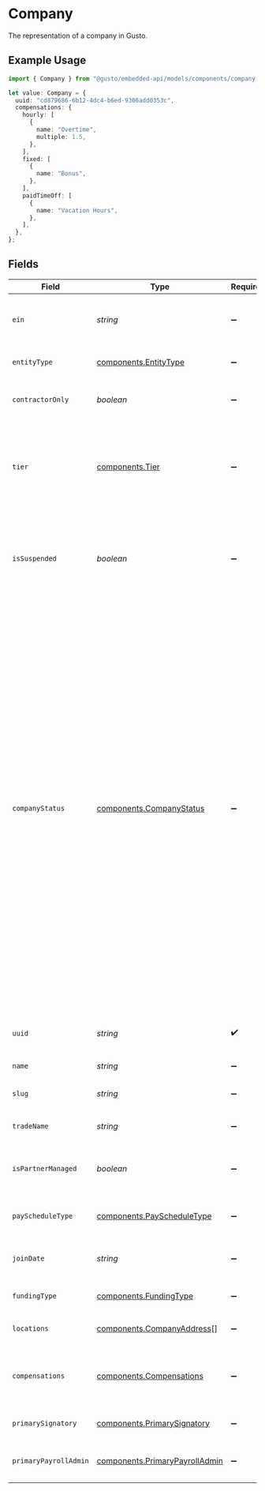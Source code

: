 # Company

The representation of a company in Gusto.

## Example Usage

```typescript
import { Company } from "@gusto/embedded-api/models/components/company.js";

let value: Company = {
  uuid: "cd879686-6b12-4dc4-b6ed-9306add0353c",
  compensations: {
    hourly: [
      {
        name: "Overtime",
        multiple: 1.5,
      },
    ],
    fixed: [
      {
        name: "Bonus",
      },
    ],
    paidTimeOff: [
      {
        name: "Vacation Hours",
      },
    ],
  },
};
```

## Fields

| Field                                                                                                                                                                                                                                                                                                                                                                                                                                                                                                                                                   | Type                                                                                                                                                                                                                                                                                                                                                                                                                                                                                                                                                    | Required                                                                                                                                                                                                                                                                                                                                                                                                                                                                                                                                                | Description                                                                                                                                                                                                                                                                                                                                                                                                                                                                                                                                             |
| ------------------------------------------------------------------------------------------------------------------------------------------------------------------------------------------------------------------------------------------------------------------------------------------------------------------------------------------------------------------------------------------------------------------------------------------------------------------------------------------------------------------------------------------------------- | ------------------------------------------------------------------------------------------------------------------------------------------------------------------------------------------------------------------------------------------------------------------------------------------------------------------------------------------------------------------------------------------------------------------------------------------------------------------------------------------------------------------------------------------------------- | ------------------------------------------------------------------------------------------------------------------------------------------------------------------------------------------------------------------------------------------------------------------------------------------------------------------------------------------------------------------------------------------------------------------------------------------------------------------------------------------------------------------------------------------------------- | ------------------------------------------------------------------------------------------------------------------------------------------------------------------------------------------------------------------------------------------------------------------------------------------------------------------------------------------------------------------------------------------------------------------------------------------------------------------------------------------------------------------------------------------------------- |
| `ein`                                                                                                                                                                                                                                                                                                                                                                                                                                                                                                                                                   | *string*                                                                                                                                                                                                                                                                                                                                                                                                                                                                                                                                                | :heavy_minus_sign:                                                                                                                                                                                                                                                                                                                                                                                                                                                                                                                                      | The Federal Employer Identification Number of the company.                                                                                                                                                                                                                                                                                                                                                                                                                                                                                              |
| `entityType`                                                                                                                                                                                                                                                                                                                                                                                                                                                                                                                                            | [components.EntityType](../../models/components/entitytype.md)                                                                                                                                                                                                                                                                                                                                                                                                                                                                                          | :heavy_minus_sign:                                                                                                                                                                                                                                                                                                                                                                                                                                                                                                                                      | The tax payer type of the company.                                                                                                                                                                                                                                                                                                                                                                                                                                                                                                                      |
| `contractorOnly`                                                                                                                                                                                                                                                                                                                                                                                                                                                                                                                                        | *boolean*                                                                                                                                                                                                                                                                                                                                                                                                                                                                                                                                               | :heavy_minus_sign:                                                                                                                                                                                                                                                                                                                                                                                                                                                                                                                                      | Whether the company only supports contractors.                                                                                                                                                                                                                                                                                                                                                                                                                                                                                                          |
| `tier`                                                                                                                                                                                                                                                                                                                                                                                                                                                                                                                                                  | [components.Tier](../../models/components/tier.md)                                                                                                                                                                                                                                                                                                                                                                                                                                                                                                      | :heavy_minus_sign:                                                                                                                                                                                                                                                                                                                                                                                                                                                                                                                                      | The Gusto product tier of the company (not applicable to Embedded partner managed companies).                                                                                                                                                                                                                                                                                                                                                                                                                                                           |
| `isSuspended`                                                                                                                                                                                                                                                                                                                                                                                                                                                                                                                                           | *boolean*                                                                                                                                                                                                                                                                                                                                                                                                                                                                                                                                               | :heavy_minus_sign:                                                                                                                                                                                                                                                                                                                                                                                                                                                                                                                                      | Whether or not the company is suspended in Gusto. Suspended companies may not run payroll.                                                                                                                                                                                                                                                                                                                                                                                                                                                              |
| `companyStatus`                                                                                                                                                                                                                                                                                                                                                                                                                                                                                                                                         | [components.CompanyStatus](../../models/components/companystatus.md)                                                                                                                                                                                                                                                                                                                                                                                                                                                                                    | :heavy_minus_sign:                                                                                                                                                                                                                                                                                                                                                                                                                                                                                                                                      | The status of the company in Gusto. "Approved" companies are approved to run payroll from a risk and compliance perspective. However, an approved company may still need to resolve other [payroll blockers](https://docs.gusto.com/embedded-payroll/docs/payroll-blockers) to be able to run payroll. "Not Approved" companies may not yet run payroll with Gusto and may need to complete onboarding or contact support. "Suspended" companies may not run payroll with Gusto. In order to unsuspend their account, the company must contact support. |
| `uuid`                                                                                                                                                                                                                                                                                                                                                                                                                                                                                                                                                  | *string*                                                                                                                                                                                                                                                                                                                                                                                                                                                                                                                                                | :heavy_check_mark:                                                                                                                                                                                                                                                                                                                                                                                                                                                                                                                                      | A unique identifier of the company in Gusto.                                                                                                                                                                                                                                                                                                                                                                                                                                                                                                            |
| `name`                                                                                                                                                                                                                                                                                                                                                                                                                                                                                                                                                  | *string*                                                                                                                                                                                                                                                                                                                                                                                                                                                                                                                                                | :heavy_minus_sign:                                                                                                                                                                                                                                                                                                                                                                                                                                                                                                                                      | The name of the company.                                                                                                                                                                                                                                                                                                                                                                                                                                                                                                                                |
| `slug`                                                                                                                                                                                                                                                                                                                                                                                                                                                                                                                                                  | *string*                                                                                                                                                                                                                                                                                                                                                                                                                                                                                                                                                | :heavy_minus_sign:                                                                                                                                                                                                                                                                                                                                                                                                                                                                                                                                      | The slug of the name of the company.                                                                                                                                                                                                                                                                                                                                                                                                                                                                                                                    |
| `tradeName`                                                                                                                                                                                                                                                                                                                                                                                                                                                                                                                                             | *string*                                                                                                                                                                                                                                                                                                                                                                                                                                                                                                                                                | :heavy_minus_sign:                                                                                                                                                                                                                                                                                                                                                                                                                                                                                                                                      | The trade name of the company.                                                                                                                                                                                                                                                                                                                                                                                                                                                                                                                          |
| `isPartnerManaged`                                                                                                                                                                                                                                                                                                                                                                                                                                                                                                                                      | *boolean*                                                                                                                                                                                                                                                                                                                                                                                                                                                                                                                                               | :heavy_minus_sign:                                                                                                                                                                                                                                                                                                                                                                                                                                                                                                                                      | Whether the company is fully managed by a partner via the API                                                                                                                                                                                                                                                                                                                                                                                                                                                                                           |
| `payScheduleType`                                                                                                                                                                                                                                                                                                                                                                                                                                                                                                                                       | [components.PayScheduleType](../../models/components/payscheduletype.md)                                                                                                                                                                                                                                                                                                                                                                                                                                                                                | :heavy_minus_sign:                                                                                                                                                                                                                                                                                                                                                                                                                                                                                                                                      | The pay schedule assignment type.                                                                                                                                                                                                                                                                                                                                                                                                                                                                                                                       |
| `joinDate`                                                                                                                                                                                                                                                                                                                                                                                                                                                                                                                                              | *string*                                                                                                                                                                                                                                                                                                                                                                                                                                                                                                                                                | :heavy_minus_sign:                                                                                                                                                                                                                                                                                                                                                                                                                                                                                                                                      | Company's first invoiceable event date                                                                                                                                                                                                                                                                                                                                                                                                                                                                                                                  |
| `fundingType`                                                                                                                                                                                                                                                                                                                                                                                                                                                                                                                                           | [components.FundingType](../../models/components/fundingtype.md)                                                                                                                                                                                                                                                                                                                                                                                                                                                                                        | :heavy_minus_sign:                                                                                                                                                                                                                                                                                                                                                                                                                                                                                                                                      | Company's default funding type                                                                                                                                                                                                                                                                                                                                                                                                                                                                                                                          |
| `locations`                                                                                                                                                                                                                                                                                                                                                                                                                                                                                                                                             | [components.CompanyAddress](../../models/components/companyaddress.md)[]                                                                                                                                                                                                                                                                                                                                                                                                                                                                                | :heavy_minus_sign:                                                                                                                                                                                                                                                                                                                                                                                                                                                                                                                                      | The locations of the company.                                                                                                                                                                                                                                                                                                                                                                                                                                                                                                                           |
| `compensations`                                                                                                                                                                                                                                                                                                                                                                                                                                                                                                                                         | [components.Compensations](../../models/components/compensations.md)                                                                                                                                                                                                                                                                                                                                                                                                                                                                                    | :heavy_minus_sign:                                                                                                                                                                                                                                                                                                                                                                                                                                                                                                                                      | The available company-wide compensation rates for the company.                                                                                                                                                                                                                                                                                                                                                                                                                                                                                          |
| `primarySignatory`                                                                                                                                                                                                                                                                                                                                                                                                                                                                                                                                      | [components.PrimarySignatory](../../models/components/primarysignatory.md)                                                                                                                                                                                                                                                                                                                                                                                                                                                                              | :heavy_minus_sign:                                                                                                                                                                                                                                                                                                                                                                                                                                                                                                                                      | The primary signatory of the company.                                                                                                                                                                                                                                                                                                                                                                                                                                                                                                                   |
| `primaryPayrollAdmin`                                                                                                                                                                                                                                                                                                                                                                                                                                                                                                                                   | [components.PrimaryPayrollAdmin](../../models/components/primarypayrolladmin.md)                                                                                                                                                                                                                                                                                                                                                                                                                                                                        | :heavy_minus_sign:                                                                                                                                                                                                                                                                                                                                                                                                                                                                                                                                      | The primary payroll admin of the company.                                                                                                                                                                                                                                                                                                                                                                                                                                                                                                               |